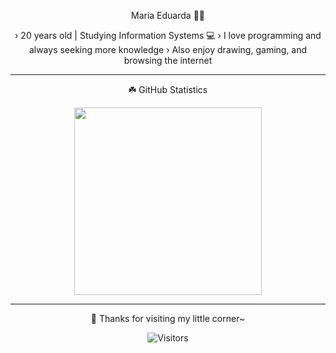 <div align="center">


 Maria Eduarda 🥞🐾
 
› 20 years old | Studying Information Systems 💻
› I love programming and always seeking more knowledge 
› Also enjoy drawing, gaming, and browsing the internet

---

☘️ GitHub Statistics

<p align="center">
  <img src="https://github-readme-stats.vercel.app/api/top-langs/?username=mariaeduardaabx&layout=compact&theme=rose_pine&title_color=ffb6c1&text_color=d8bfd8&bg_color=1a1a1a" width="300px" />
</p>

---

🍮 Thanks for visiting my little corner~

![Visitors](https://komarev.com/ghpvc/?username=mariaeduardaabx&color=ffb6c1)



</div>
